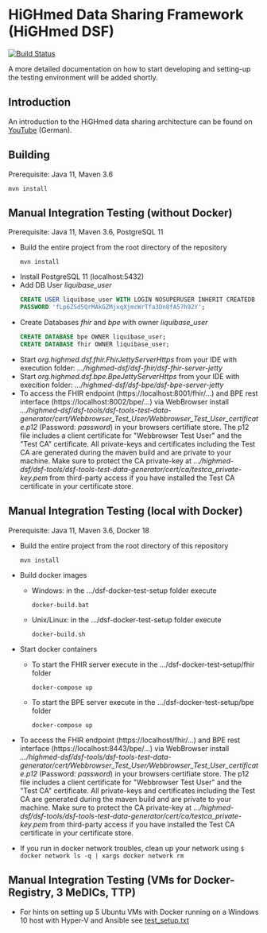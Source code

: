 # HiGHmed Data Sharing Framework (HiGHmed DSF)

[![Build Status](https://travis-ci.org/highmed/highmed-dsf.svg?branch=master)](https://travis-ci.org/highmed/highmed-dsf)

A more detailed documentation on how to start developing and setting-up the testing environment will be added shortly.

## Introduction
An introduction to the HiGHmed data sharing architecture can be found on [YouTube](http://www.youtube.com/watch?v=YPcryul5occ) (German).

## Building
Prerequisite: Java 11, Maven 3.6

```
mvn install
```

## Manual Integration Testing (without Docker)
Prerequisite: Java 11, Maven 3.6, PostgreSQL 11

* Build the entire project from the root directory of the repository
  ```
  mvn install
  ```
* Install PostgreSQL 11 (localhost:5432)
* Add DB User *liquibase_user*
  ``` SQL
  CREATE USER liquibase_user WITH LOGIN NOSUPERUSER INHERIT CREATEDB CREATEROLE NOREPLICATION
  PASSWORD 'fLp6ZSd5QrMAkGZMjxqXjmcWrTfa3Dn8fA57h92Y';
  ```
* Create Databases *fhir* and *bpe* with owner *liquibase_user*
  ``` SQL
  CREATE DATABASE bpe OWNER liquibase_user;
  CREATE DATABASE fhir OWNER liquibase_user;
  ```
* Start *org.highmed.dsf.fhir.FhirJettyServerHttps* from your IDE with execution folder: *.../highmed-dsf/dsf-fhir/dsf-fhir-server-jetty*
* Start *org.highmed.dsf.bpe.BpeJettyServerHttps* from your IDE with execition folder: *.../highmed-dsf/dsf-bpe/dsf-bpe-server-jetty*
* To access the FHIR endpoint (https://localhost:8001/fhir/...) and BPE rest interface (https://localhost:8002/bpe/...) via WebBrowser install *.../highmed-dsf/dsf-tools/dsf-tools-test-data-generator/cert/Webbrowser_Test_User/Webbrowser_Test_User_certificate.p12* (Password: *password*) in your browsers certifiate store. The p12 file includes a client certificate for "Webbrowser Test User" and the "Test CA" certificate. All private-keys and certificates including the Test CA are generated during the maven build and are private to your machine. Make sure to protect the CA private-key at *.../highmed-dsf/dsf-tools/dsf-tools-test-data-generator/cert/ca/testca_private-key.pem* from third-party access if you have installed the Test CA certificate in your certificate store.

## Manual Integration Testing (local with Docker)
Prerequisite: Java 11, Maven 3.6, Docker 18

* Build the entire project from the root directory of this repository
  ```
  mvn install
  ```
* Build docker images
  * Windows: in the .../dsf-docker-test-setup folder execute
    ```
    docker-build.bat
    ```
  * Unix/Linux: in the .../dsf-docker-test-setup folder execute
    ```
    docker-build.sh
    ```
* Start docker containers
  * To start the FHIR server execute in the .../dsf-docker-test-setup/fhir folder
    ```
    docker-compose up
    ```
  * To start the BPE server execute in the .../dsf-docker-test-setup/bpe folder
    ```
    docker-compose up
    ```
* To access the FHIR endpoint (https://localhost/fhir/...) and BPE rest interface (https://localhost:8443/bpe/...) via WebBrowser install *.../highmed-dsf/dsf-tools/dsf-tools-test-data-generator/cert/Webbrowser_Test_User/Webbrowser_Test_User_certificate.p12* (Password: *password*) in your browsers certifiate store. The p12 file includes a client certificate for "Webbrowser Test User" and the "Test CA" certificate. All private-keys and certificates including the Test CA are generated during the maven build and are private to your machine. Make sure to protect the CA private-key at *.../highmed-dsf/dsf-tools/dsf-tools-test-data-generator/cert/ca/testca_private-key.pem* from third-party access if you have installed the Test CA certificate in your certificate store.

* If you run in docker network troubles, clean up your network using ``$ docker network ls -q | xargs docker network rm``

## Manual Integration Testing (VMs for Docker-Registry, 3 MeDICs, TTP)
* For hints on setting up 5 Ubuntu VMs with Docker running on a Windows 10 host with Hyper-V and Ansible see [test_setup.txt](dsf-docker-test-setup-3medic-ttp/test_setup.txt)
